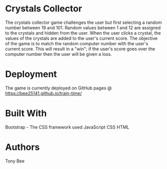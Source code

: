 # Crystals Collector
The crystals collector game challenges the user but first selecting a random number between 19 and 101. Random values between 1 and 12 are assigned to the crystals and hidden from the user. When the user clicks a crystal, the values of the crystals are added to the user's current score. The objective of the game is to match the random computer number with the user's current score. This will result in a "win"; if the user's score goes over the computer number then the user will be given a loss.

# Deployment
The game is currently deployed on GitHub pages @ https://bee25141.github.io/train-time/

# Built With
Bootstrap - The CSS framework used
JavaScript
CSS
HTML

# Authors
Tony Bee